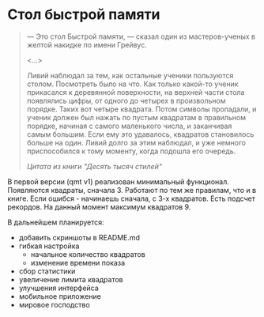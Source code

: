 # Стол быстрой памяти

> — Это стол Быстрой памяти, — сказал один из мастеров-ученых в желтой накидке по имени Грейвус.
> 
> <…>
> 
> Ливий наблюдал за тем, как остальные ученики пользуются столом. Посмотреть было на что. Как только какой-то ученик прикасался к деревянной поверхности, на верхней части стола появлялись цифры, от одного до четырех в произвольном порядке. Таких вот четыре квадрата. Потом символы пропадали, и ученик должен был нажать по пустым квадратам в правильном порядке, начиная с самого маленького числа, и заканчивая самым большим. Если ему это удавалось, квадратов становилось больше на один. Ливий долго за этим наблюдал, и уже немного приспособился к тому моменту, когда подошла его очередь.
>
> *Цитата из книги "Десять тысяч стилей"*

В первой версии (qmt v1) реализован минимальный функционал. Появляются квадраты, сначала 3. Работают по тем же правилам, что и в книге. Если ошибся - начинаешь сначала, с 3-х квадратов. Есть подсчет рекордов. На данный момент максимум квадратов 9.

В дальнейшем планируется:
- добавить скриншоты в README.md
- гибкая настройка
  - начальное количество квадратов
  - изменение времени показа
- сбор статистики
- увеличение лимита квадратов
- улучшения интерфейса
- мобильное приложение
- мировое господство
